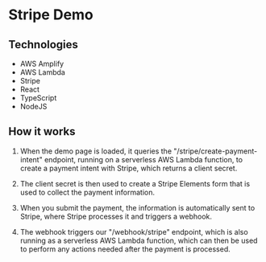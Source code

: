 # Stripe Demo

## Technologies
- AWS Amplify
- AWS Lambda
- Stripe
- React
- TypeScript
- NodeJS

## How it works
1. When the demo page is loaded, it queries the "/stripe/create-payment-intent" endpoint, running on a serverless AWS Lambda function, to create a payment intent with Stripe, which returns a client secret.

2. The client secret is then used to create a Stripe Elements form that is used to collect the payment information.

3. When you submit the payment, the information is automatically sent to Stripe, where Stripe processes it and triggers a webhook.

4. The webhook triggers our "/webhook/stripe" endpoint, which is also running as a serverless AWS Lambda function, which can then be used to perform any actions needed after the payment is processed.